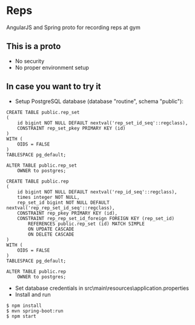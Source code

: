 # Reps
AngularJS and Spring proto for recording reps at gym

## This is a proto

- No security
- No proper environment setup

## In case you want to try it

- Setup PostgreSQL database (database "routine", schema "public"):

```
CREATE TABLE public.rep_set
(
    id bigint NOT NULL DEFAULT nextval('rep_set_id_seq'::regclass),
    CONSTRAINT rep_set_pkey PRIMARY KEY (id)
)
WITH (
    OIDS = FALSE
)
TABLESPACE pg_default;

ALTER TABLE public.rep_set
    OWNER to postgres;

CREATE TABLE public.rep
(
    id bigint NOT NULL DEFAULT nextval('rep_id_seq'::regclass),
    times integer NOT NULL,
    rep_set_id bigint NOT NULL DEFAULT nextval('rep_rep_set_id_seq'::regclass),
    CONSTRAINT rep_pkey PRIMARY KEY (id),
    CONSTRAINT rep_rep_set_id_foreign FOREIGN KEY (rep_set_id)
        REFERENCES public.rep_set (id) MATCH SIMPLE
        ON UPDATE CASCADE
        ON DELETE CASCADE
)
WITH (
    OIDS = FALSE
)
TABLESPACE pg_default;

ALTER TABLE public.rep
    OWNER to postgres;
```

- Set database credentials in src\main\resources\application.properties
- Install and run

```
$ npm install
$ mvn spring-boot:run
$ npm start
```

